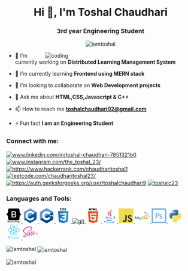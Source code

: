 <h1 align="center">Hi 👋, I'm Toshal Chaudhari</h1>
<h3 align="center">3rd year Engineering Student</h3>

<p align="center"> <img src="https://komarev.com/ghpvc/?username=iamtoshal&label=Profile%20views&color=0e75b6&style=flat" alt="iamtoshal" /> </p>


<!---<img align="right" alt="coding" width="400" src="https://www.wingstechsolutions.com/wp-content/uploads/2022/03/full-stack-development.gif"> --->
<img align="right" alt="coding" width="400" src="https://www.windaydigital.com/wp-content/uploads/2020/12/39998-web-development.gif">



<!--- Comment added for profile views as it is very very less
<p align="left"> <img src="https://komarev.com/ghpvc/?username=iamtoshal&label=Profile%20views&color=0e75b6&style=flat" alt="iamtoshal" /> </p>
--->

- 🔭 I’m currently working on **Distributed Learning Management System**

- 🌱 I’m currently learning **Frontend using MERN stack**

- 👯 I’m looking to collaborate on **Web Development projects**

- 💬 Ask me about **HTML,CSS,Javascript & C++**

- 📫 How to reach me **toshalchaudhari02@gmail.com**

- ⚡ Fun fact **I am an Engineering Student**

<h3 align="left">Connect with me:</h3>
<p align="left">
<!-- <a href="https://codepen.io/codepen.io/phoenix2003" target="blank"><img align="center" src="https://raw.githubusercontent.com/rahuldkjain/github-profile-readme-generator/master/src/images/icons/Social/codepen.svg" alt="codepen.io/phoenix2003" height="30" width="40" /></a> -->
<a href="https://linkedin.com/in/www.linkedin.com/in/toshal-chaudhari-7851321b0" target="blank"><img align="center" src="https://raw.githubusercontent.com/rahuldkjain/github-profile-readme-generator/master/src/images/icons/Social/linked-in-alt.svg" alt="www.linkedin.com/in/toshal-chaudhari-7851321b0" height="30" width="40" /></a>
<a href="https://instagram.com/www.instagram.com/the_toshal_23/" target="blank"><img align="center" src="https://raw.githubusercontent.com/rahuldkjain/github-profile-readme-generator/master/src/images/icons/Social/instagram.svg" alt="www.instagram.com/the_toshal_23/" height="30" width="40" /></a>
<a href="https://www.hackerrank.com/https://www.hackerrank.com/chaudharitoshal1" target="blank"><img align="center" src="https://raw.githubusercontent.com/rahuldkjain/github-profile-readme-generator/master/src/images/icons/Social/hackerrank.svg" alt="https://www.hackerrank.com/chaudharitoshal1" height="30" width="40" /></a>
<a href="https://leetcode.com/toshalc23/" target="blank"><img align="center" src="https://raw.githubusercontent.com/rahuldkjain/github-profile-readme-generator/master/src/images/icons/Social/leet-code.svg" alt="leetcode.com/chaudharitoshal23/" height="30" width="40" /></a>
<a href="https://auth.geeksforgeeks.org/user/https://auth.geeksforgeeks.org/user/toshalchaudhari9" target="blank"><img align="center" src="https://raw.githubusercontent.com/rahuldkjain/github-profile-readme-generator/master/src/images/icons/Social/geeks-for-geeks.svg" alt="https://auth.geeksforgeeks.org/user/toshalchaudhari9" height="30" width="40" /></a>
  <a href="https://twitter.com/toshalc23" target="blank"><img align="center" src="https://raw.githubusercontent.com/rahuldkjain/github-profile-readme-generator/master/src/images/icons/Social/twitter.svg" alt="toshalc23" height="30" width="40" /></a>
</p>

<h3 align="left">Languages and Tools:</h3>
<p align="left"> <a href="https://getbootstrap.com" target="_blank" rel="noreferrer"> <img src="https://raw.githubusercontent.com/devicons/devicon/master/icons/bootstrap/bootstrap-plain-wordmark.svg" alt="bootstrap" width="40" height="40"/> </a> <a href="https://www.cprogramming.com/" target="_blank" rel="noreferrer"> <img src="https://raw.githubusercontent.com/devicons/devicon/master/icons/c/c-original.svg" alt="c" width="40" height="40"/> </a> <a href="https://www.w3schools.com/cpp/" target="_blank" rel="noreferrer"> <img src="https://raw.githubusercontent.com/devicons/devicon/master/icons/cplusplus/cplusplus-original.svg" alt="cplusplus" width="40" height="40"/> </a> <a href="https://www.w3schools.com/css/" target="_blank" rel="noreferrer"> <img src="https://raw.githubusercontent.com/devicons/devicon/master/icons/css3/css3-original-wordmark.svg" alt="css3" width="40" height="40"/> </a> <a href="https://git-scm.com/" target="_blank" rel="noreferrer"> <img src="https://www.vectorlogo.zone/logos/git-scm/git-scm-icon.svg" alt="git" width="40" height="40"/> </a> <a href="https://www.w3.org/html/" target="_blank" rel="noreferrer"> <img src="https://raw.githubusercontent.com/devicons/devicon/master/icons/html5/html5-original-wordmark.svg" alt="html5" width="40" height="40"/> </a> <a href="https://www.java.com" target="_blank" rel="noreferrer"> <img src="https://raw.githubusercontent.com/devicons/devicon/master/icons/java/java-original.svg" alt="java" width="40" height="40"/> </a> <a href="https://developer.mozilla.org/en-US/docs/Web/JavaScript" target="_blank" rel="noreferrer"> <img src="https://raw.githubusercontent.com/devicons/devicon/master/icons/javascript/javascript-original.svg" alt="javascript" width="40" height="40"/> </a> <a href="https://www.mysql.com/" target="_blank" rel="noreferrer"> <img src="https://raw.githubusercontent.com/devicons/devicon/master/icons/mysql/mysql-original-wordmark.svg" alt="mysql" width="40" height="40"/> </a> <a href="https://www.photoshop.com/en" target="_blank" rel="noreferrer"> <img src="https://raw.githubusercontent.com/devicons/devicon/master/icons/photoshop/photoshop-line.svg" alt="photoshop" width="40" height="40"/> </a> <a href="https://www.python.org" target="_blank" rel="noreferrer"> <img src="https://raw.githubusercontent.com/devicons/devicon/master/icons/python/python-original.svg" alt="python" width="40" height="40"/> </a> <a href="https://reactjs.org/" target="_blank" rel="noreferrer"> <img src="https://raw.githubusercontent.com/devicons/devicon/master/icons/react/react-original-wordmark.svg" alt="react" width="40" height="40"/> </a> <a href="https://sass-lang.com" target="_blank" rel="noreferrer"> <img src="https://raw.githubusercontent.com/devicons/devicon/master/icons/sass/sass-original.svg" alt="sass" width="40" height="40"/> </a> </p>

<p><img align="left" src="https://github-readme-stats.vercel.app/api/top-langs?username=iamtoshal&show_icons=true&locale=en&layout=compact" alt="iamtoshal" /></p>

<p>&nbsp;<img align="center" src="https://github-readme-stats.vercel.app/api?username=iamtoshal&show_icons=true&locale=en" alt="iamtoshal" /></p>

<p><img align="center" src="https://github-readme-streak-stats.herokuapp.com/?user=iamtoshal&" alt="iamtoshal" /></p>

